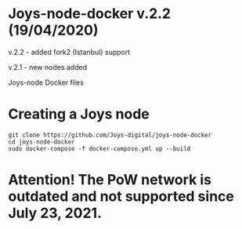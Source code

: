 Joys-node-docker v.2.2 (19/04/2020)
================
v.2.2 - added fork2 (Istanbul) support

v.2.1 - new nodes added

Joys-node Docker files

Creating a Joys node
====================

~~~~~~~~~~~~~~~~~~~~~~~~~~~~~~~~~~~~~~~~~~~~~~~~~~~~~~~~~~~~~~~~~~~~~~~~~~~~~~~~
git clone https://github.com/Joys-digital/joys-node-docker
cd joys-node-docker
sudo docker-compose -f docker-compose.yml up --build
~~~~~~~~~~~~~~~~~~~~~~~~~~~~~~~~~~~~~~~~~~~~~~~~~~~~~~~~~~~~~~~~~~~~~~~~~~~~~~~~

Attention! The PoW network is outdated and not supported since July 23, 2021.
====================
